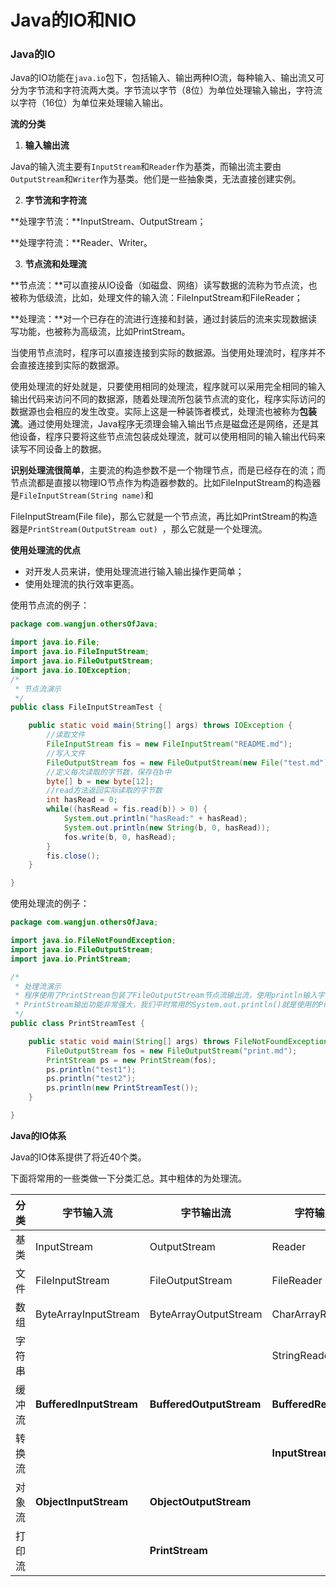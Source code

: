 # Java的IO和NIO

### Java的IO

Java的IO功能在`java.io`包下，包括输入、输出两种IO流，每种输入、输出流又可分为字节流和字符流两大类。字节流以字节（8位）为单位处理输入输出，字符流以字符（16位）为单位来处理输入输出。

**流的分类**

1. **输入输出流**

Java的输入流主要有`InputStream`和`Reader`作为基类，而输出流主要由`OutputStream`和`Writer`作为基类。他们是一些抽象类，无法直接创建实例。

2. **字节流和字符流**

**处理字节流：**InputStream、OutputStream；

**处理字符流：**Reader、Writer。

3. **节点流和处理流**

**节点流：**可以直接从IO设备（如磁盘、网络）读写数据的流称为节点流，也被称为低级流，比如，处理文件的输入流：FileInputStream和FileReader；

**处理流：**对一个已存在的流进行连接和封装，通过封装后的流来实现数据读写功能，也被称为高级流，比如PrintStream。

当使用节点流时，程序可以直接连接到实际的数据源。当使用处理流时，程序并不会直接连接到实际的数据源。

使用处理流的好处就是，只要使用相同的处理流，程序就可以采用完全相同的输入输出代码来访问不同的数据源，随着处理流所包装节点流的变化，程序实际访问的数据源也会相应的发生改变。实际上这是一种装饰者模式，处理流也被称为**包装流**。通过使用处理流，Java程序无须理会输入输出节点是磁盘还是网络，还是其他设备，程序只要将这些节点流包装成处理流，就可以使用相同的输入输出代码来读写不同设备上的数据。

**识别处理流很简单**，主要流的构造参数不是一个物理节点，而是已经存在的流；而节点流都是直接以物理IO节点作为构造器参数的。比如FileInputStream的构造器是`FileInputStream(String name)`和

FileInputStream(File file)，那么它就是一个节点流，再比如PrintStream的构造器是`PrintStream(OutputStream out) `，那么它就是一个处理流。

**使用处理流的优点**

- 对开发人员来讲，使用处理流进行输入输出操作更简单；
- 使用处理流的执行效率更高。

使用节点流的例子：

```java
package com.wangjun.othersOfJava;

import java.io.File;
import java.io.FileInputStream;
import java.io.FileOutputStream;
import java.io.IOException;
/*
 * 节点流演示
 */
public class FileInputStreamTest {

	public static void main(String[] args) throws IOException {
		//读取文件
		FileInputStream fis = new FileInputStream("README.md");
		//写入文件
		FileOutputStream fos = new FileOutputStream(new File("test.md"));
		//定义每次读取的字节数，保存在b中
		byte[] b = new byte[12];
		//read方法返回实际读取的字节数
		int hasRead = 0;
		while((hasRead = fis.read(b)) > 0) {
			System.out.println("hasRead:" + hasRead);
			System.out.println(new String(b, 0, hasRead));
			fos.write(b, 0, hasRead);
		}
		fis.close();
	}

}
```

使用处理流的例子：

```java
package com.wangjun.othersOfJava;

import java.io.FileNotFoundException;
import java.io.FileOutputStream;
import java.io.PrintStream;

/*
 * 处理流演示
 * 程序使用了PrintStream包装了FileOutputStream节点流输出流，使用println输入字符和对象
 * PrintStream输出功能非常强大，我们平时常用的System.out.println()就是使用的PrintStream
 */
public class PrintStreamTest {

	public static void main(String[] args) throws FileNotFoundException {
		FileOutputStream fos = new FileOutputStream("print.md");
		PrintStream ps = new PrintStream(fos);
		ps.println("test1");
		ps.println("test2");
		ps.println(new PrintStreamTest());
	}

}
```

**Java的IO体系**

Java的IO体系提供了将近40个类。

下面将常用的一些类做一下分类汇总。其中粗体的为处理流。

| 分类   | 字节输入流                   | 字节输出流                    | 字符输入流                 | 字符输出流                  |
| ---- | ----------------------- | ------------------------ | --------------------- | ---------------------- |
| 基类   | InputStream             | OutputStream             | Reader                | Writer                 |
| 文件   | FileInputStream         | FileOutputStream         | FileReader            | FileWriter             |
| 数组   | ByteArrayInputStream    | ByteArrayOutputStream    | CharArrayReader       | CharArrayWriter        |
| 字符串  |                         |                          | StringReader          | StringWriter           |
| 缓冲流  | **BufferedInputStream** | **BufferedOutputStream** | **BufferedReader**    | **BufferedWriter**     |
| 转换流  |                         |                          | **InputStreamReader** | **OutputStreamWriter** |
| 对象流  | **ObjectInputStream**   | **ObjectOutputStream**   |                       |                        |
| 打印流  |                         | **PrintStream**          |                       | **PrintWriter**        |

 